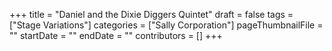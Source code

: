+++
title = "Daniel and the Dixie Diggers Quintet"
draft = false
tags = ["Stage Variations"]
categories = ["Sally Corporation"]
pageThumbnailFile = ""
startDate = ""
endDate = ""
contributors = []
+++
